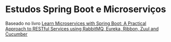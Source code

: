 # Estudos Spring Boot e Microserviços
  
Baseado no livro [Learn Microservices with Spring Boot: A Practical Approach to RESTful Services using RabbitMQ, Eureka, Ribbon, Zuul and Cucumber ](https://www.amazon.com.br/dp/B0782L1GDR/ref=dp-kindle-redirect?_encoding=UTF8&btkr=1)
